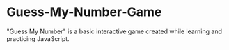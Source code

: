 # Guess-My-Number-Game
"Guess My Number" is a basic interactive game created while learning and practicing JavaScript.
